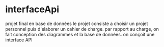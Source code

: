 # interfaceApi
projet final en  base de données
le projet consiste a choisir un projet personnel puis d'elaborer un cahier de charge. par rapport au charge, on fait conception des diagrammes et la base de données.
on conçoit une interface API 
